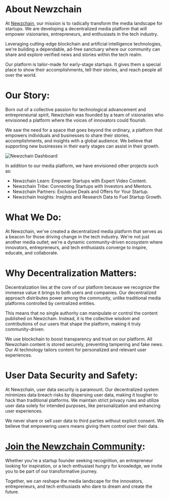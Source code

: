 # About Newzchain 

At [Newzchain](https://newzchain.com/?utm_source=github&utm_medium=backend+Public&utm_campaign=github-repo), our mission is to radically transform the media landscape for startups. We are developing a decentralized media platform that will empower visionaries, entrepreneurs, and enthusiasts in the tech industry.

Leveraging cutting-edge blockchain and artificial intelligence technologies, we're building a dependable, ad-free sanctuary where our community can share and explore verified news and stories within the tech realm.

Our platform is tailor-made for early-stage startups. It gives them a special place to show their accomplishments, tell their stories, and reach people all over the world.

# Our Story:

Born out of a collective passion for technological advancement and entrepreneurial spirit, Newzchain was founded by a team of visionaries who envisioned a platform where the voices of innovators could flourish.

We saw the need for a space that goes beyond the ordinary, a platform that empowers individuals and businesses to share their stories, accomplishments, and insights with a global audience. We believe that supporting new businesses in their early stages can assist in their growth.


![Newzchain Dashboard](https://newzchain.com/content/images/size/w1000/2023/09/Screenshot-2023-09-11-at-10.58.07-PM.png)


In addition to our media platform, we have envisioned other projects such as:

* Newzchain Learn: Empower Startups with Expert Video Content.
* Newzchain Tribe: Connecting Startups with Investors and Mentors.
* Newzchain Partners: Exclusive Deals and Offers for Your Startup.
* Newzchain Insights: Insights and Research Data to Fuel Startup Growth.

# What We Do:

At Newzchain, we've created a decentralized media platform that serves as a beacon for those driving change in the tech industry. We're not just another media outlet; we're a dynamic community-driven ecosystem where innovators, entrepreneurs, and tech enthusiasts converge to inspire, educate, and collaborate.

# Why Decentralization Matters:

Decentralization lies at the core of our platform because we recognize the immense value it brings to both users and companies. Our decentralized approach distributes power among the community, unlike traditional media platforms controlled by centralized entities.

This means that no single authority can manipulate or control the content published on Newzchain. Instead, it is the collective wisdom and contributions of our users that shape the platform, making it truly community-driven.

We use blockchain to boost transparency and trust on our platform. All Newzchain content is stored securely, preventing tampering and fake news. Our AI technology tailors content for personalized and relevant user experiences.

# User Data Security and Safety:

At Newzchain, user data security is paramount. Our decentralized system minimizes data breach risks by dispersing user data, making it tougher to hack than traditional platforms. We maintain strict privacy rules and utilize user data solely for intended purposes, like personalization and enhancing user experiences.

We never share or sell user data to third parties without explicit consent. We believe that empowering users means giving them control over their data.

# [Join the Newzchain Community](https://newzchain.com/contact-us/):
Whether you're a startup founder seeking recognition, an entrepreneur looking for inspiration, or a tech enthusiast hungry for knowledge, we invite you to be part of our transformative journey. 

Together, we can reshape the media landscape for the innovators, entrepreneurs, and tech enthusiasts who dare to dream and create the future.
